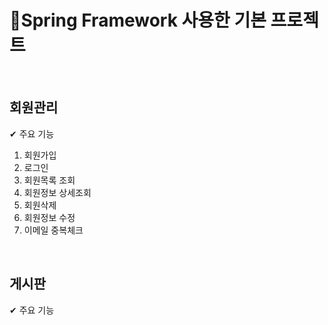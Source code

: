 # 🎈Spring Framework 사용한 기본 프로젝트
<br>

## 회원관리

✔ 주요 기능

1. 회원가입
2. 로그인
3. 회원목록 조회
4. 회원정보 상세조회
5. 회원삭제
6. 회원정보 수정
7. 이메일 중복체크

<br>


## 게시판
✔ 주요 기능

